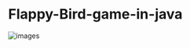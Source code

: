 # Flappy-Bird-game-in-java
![images](https://github.com/user-attachments/assets/ade77ede-15cf-4d06-b367-5696b6bd31e8)

